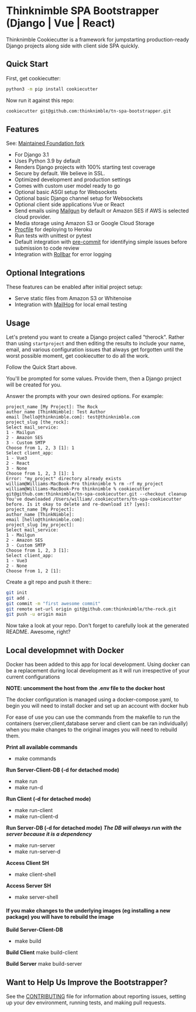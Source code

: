 # Thinknimble SPA Bootstrapper (Django | Vue | React)

Thinknimble Cookiecutter is a framework for jumpstarting production-ready Django projects along side with client side SPA quickly.

## Quick Start

First, get cookiecutter:

```bash
python3 -m pip install cookiecutter
```

Now run it against this repo:

```bash
cookiecutter git@github.com:thinknimble/tn-spa-bootstrapper.git
```

## Features

See: [Maintained Foundation fork]

 - For Django 3.1
 - Uses Python 3.9 by default
 - Renders Django projects with 100% starting test coverage
 - Secure by default. We believe in SSL.
 - Optimized development and production settings
 - Comes with custom user model ready to go
 - Optional basic ASGI setup for Websockets
 - Optional basic Django channel setup for Websockets
 - Optional client side applications Vue or React 
 - Send emails using [Mailgun] by default or Amazon SES if AWS is selected cloud provider.
 - Media storage using Amazon S3 or Google Cloud Storage
 - [Procfile] for deploying to Heroku
 - Run tests with unittest or pytest
 - Default integration with [pre-commit] for identifying simple issues before submission to code review
 - Integration with [Rollbar] for error logging

## Optional Integrations

These features can be enabled after initial project setup:

 - Serve static files from Amazon S3 or Whitenoise
 - Integration with [MailHog] for local email testing

## Usage

Let's pretend you want to create a Django project called "therock". Rather than using `startproject` and then editing the results to include your name, email, and various configuration issues that always get forgotten until the worst possible moment, get cookiecutter to do all the work.

Follow the Quick Start above.

You'll be prompted for some values. Provide them, then a Django project will be created for you.

Answer the prompts with your own desired options. For example:

    project_name [My Project]: The Rock
    author_name [ThinkNimble]: Test Author
    email [hello@thinknimble.com]: test@thinknimble.com
    project_slug [the_rock]:
    Select mail_service:
    1 - Mailgun
    2 - Amazon SES
    3 - Custom SMTP
    Choose from 1, 2, 3 [1]: 1
    Select client_app:
    1 - Vue3
    2 - React
    3 - None
    Choose from 1, 2, 3 [1]: 1
    Error: "my_project" directory already exists
    william@Williams-MacBook-Pro thinknimble % rm -rf my_project 
    william@Williams-MacBook-Pro thinknimble % cookiecutter git@github.com:thinknimble/tn-spa-cookiecutter.git --checkout cleanup
    You've downloaded /Users/william/.cookiecutters/tn-spa-cookiecutter before. Is it okay to delete and re-download it? [yes]: 
    project_name [My Project]: 
    author_name [ThinkNimble]: 
    email [hello@thinknimble.com]: 
    project_slug [my_project]: 
    Select mail_service:
    1 - Mailgun
    2 - Amazon SES
    3 - Custom SMTP
    Choose from 1, 2, 3 [1]: 
    Select client_app:
    1 - Vue3
    2 - None
    Choose from 1, 2 [1]: 

Create a git repo and push it there::

```bash
git init
git add .
git commit -m "first awesome commit"
git remote set-url origin git@github.com:thinknimble/the-rock.git
git push -u origin main 
```

Now take a look at your repo. Don't forget to carefully look at the generated README. Awesome, right?




## Local developmnet with Docker ##

Docker has been added to this app for local development. Using docker can be a replacement during local development as it will run irrespective of your current configurations 

**NOTE: uncomment the host from the .env file to the docker host**

The docker configuration is managed using a docker-compose.yaml, to begin you will need to install docker and set up an account with docker hub

For ease of use you can use the commands from the makefile to run the containers (server,client,database server and client can be ran individually) when you make changes to the original images you will need to rebuild them. 

**Print all available commands**
- make commands

**Run Server-Client-DB (-d for detached mode)**
- make run 
- make run-d 

**Run Client (-d for detached mode)**
- make run-client
- make run-client-d

**Run Server-DB (-d for detached mode)**
***The DB will always run with the server because it is a dependency***
- make run-server
- make run-server-d

**Access Client SH**
- make client-shell


**Access Server SH**
- make server-shell


#### If you make changes to the underlying images (eg installing a new package) you will have to rebuild the image ####

**Build Server-Client-DB**
- make build

**Build Client** 
make build-client


**Build Server**
make build-server





## Want to Help Us Improve the Bootstrapper?

See the [CONTRIBUTING] file for information about reporting issues, setting up your dev environment, running tests, and making pull requests.

[CONTRIBUTING]: ./CONTRIBUTING.md
[Procfile]: https://devcenter.heroku.com/articles/procfile
[Mailgun]: http://www.mailgun.com/
[Whitenoise]: https://whitenoise.readthedocs.io/
[MailHog]: https://github.com/mailhog/MailHog
[Rollbar]: https://docs.rollbar.com/docs
[pre-commit]: https://github.com/pre-commit/pre-commit
[Maintained Foundation Fork]: https://github.com/Parbhat/cookiecutter-django-foundation
